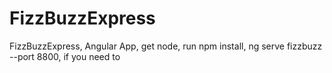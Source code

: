 # FizzBuzzExpress
FizzBuzzExpress, Angular App, get node, run npm install, ng serve fizzbuzz --port 8800, if you need to 
